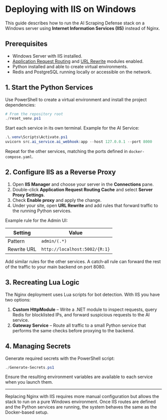 # Deploying with IIS on Windows

This guide describes how to run the AI Scraping Defense stack on a Windows server using **Internet Information Services (IIS)** instead of Nginx.

## Prerequisites

- Windows Server with IIS installed.
- [Application Request Routing](https://learn.microsoft.com/iis/extensions/planning-for-arr/) and [URL Rewrite](https://learn.microsoft.com/iis/extensions/url-rewrite-module/) modules enabled.
- Python installed and able to create virtual environments.
- Redis and PostgreSQL running locally or accessible on the network.

## 1. Start the Python Services

Use PowerShell to create a virtual environment and install the project dependencies:

```powershell
# From the repository root
./reset_venv.ps1
```

Start each service in its own terminal. Example for the AI Service:

```powershell
.\.venv\Scripts\Activate.ps1
uvicorn src.ai_service.ai_webhook:app --host 127.0.0.1 --port 8000
```

Repeat for the other services, matching the ports defined in `docker-compose.yaml`.

## 2. Configure IIS as a Reverse Proxy

1. Open **IIS Manager** and choose your server in the **Connections** pane.
2. Double-click **Application Request Routing Cache** and select **Server Proxy Settings**.
3. Check **Enable proxy** and apply the change.
4. Under your site, open **URL Rewrite** and add rules that forward traffic to the running Python services.

Example rule for the Admin UI:

| Setting       | Value                                  |
|---------------|----------------------------------------|
| Pattern       | `admin/(.*)`                           |
| Rewrite URL   | `http://localhost:5002/{R:1}`          |

Add similar rules for the other services. A catch‑all rule can forward the rest of the traffic to your main backend on port 8080.

## 3. Recreating Lua Logic

The Nginx deployment uses Lua scripts for bot detection. With IIS you have two options:

1. **Custom HttpModule** – Write a .NET module to inspect requests, query Redis for blocklisted IPs, and forward suspicious requests to the AI service.
2. **Gateway Service** – Route all traffic to a small Python service that performs the same checks before proxying to the backend.

## 4. Managing Secrets

Generate required secrets with the PowerShell script:

```powershell
./Generate-Secrets.ps1
```

Ensure the resulting environment variables are available to each service when you launch them.

---

Replacing Nginx with IIS requires more manual configuration but allows the stack to run on a pure Windows environment. Once IIS routes are defined and the Python services are running, the system behaves the same as the Docker-based setup.
